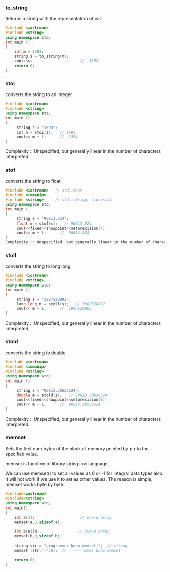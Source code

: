 ### to_string

Returns a string with the representation of val
```cpp
#include <iostream>   
#include <string>     
using namespace std;
int main ()
{
    int m = 1593;
    string s = to_string(m);
    cout<<s;                     //  1593
    return 0;
}
```

### stoi 

converts the string to an integer
```cpp
#include <iostream>  
#include <string>     
using namespace std;
int main ()
{
     string s = "1593";
     int m = stoi(s);   // 1593
     cout<< m + 1;      //  1594
}
```
Complexity :: Unspecified, but generally linear in the number of characters interpreted.

### stof 

converts the string to float
```cpp
#include <iostream>   // std::cout
#include <iomanip>
#include <string>     // std::string, std::stoi
using namespace std;
int main ()
{
     string s = "90613.524";
     float m = stof(s);   // 90613.524
     cout<<fixed<<showpoint<<setprecision(4);
     cout<< m + 1;      //  90614.524
}
Complexity :: Unspecified, but generally linear in the number of characters interpreted.
```

### stoll

converts the string to long long
```cpp
#include <iostream>   
#include <string>     
using namespace std;
int main ()
{
     string s = "1987520892";
     long long m = stoll(s);   // 1987520892
     cout<< m + 1;      //  1987520893
}
```
Complexity :: Unspecified, but generally linear in the number of characters interpreted.


### stold
converts the string to double
```cpp
#include <iostream> 
#include <iomanip>
#include <string>     
using namespace std;
int main ()
{
     string s = "90613.30536524";
     double m = stold(s);   // 90613.30536524
     cout<<fixed<<showpoint<<setprecision(8);
     cout<< m + 1;      //  90614.30536524
}
```
Complexity :: Unspecified, but generally linear in the number of characters interpreted.


### memset

Sets the first num bytes of the block of memory pointed by ptr to the specified value.

memset is function of library string in c language.

We can use memset() to set all values as 0 or -1 for integral data types also. It will not work if we use it to set as other values. The reason is simple, memset works byte by byte.

```cpp
#include<iostream>
#include<cstring>
using namespace std;
int main()
{
    int a[3];                    // one-d array
    memset(a,0,sizeof a);
    
    int b[n][m];                // two-d array
    memset(b,0,sizeof b); 
    
    string str = "programmer know memset!";  // string
    memset (str,'-',6);  //  ------mmer know memset
    
    return 0;
}
```
